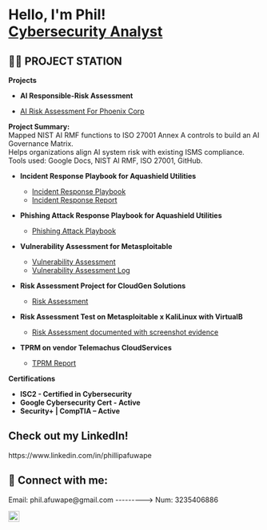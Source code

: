 <h1>Hello, I'm Phil! <br/><a href="https://www.linkedin.com/in/phillipafuwape">Cybersecurity Analyst</a></h1>

<h2>👨‍💻 PROJECT STATION </h2>

 <b>Projects</b>
- <b>AI Responsible-Risk Assessment</b>

 - [AI Risk Assessment For Phoenix Corp](https://docs.google.com/document/d/1cgijqWHWwSNIh322nh-NwI9FA69DK9xkwJVOgtXC0EU/edit?usp=sharing)
 
 **Project Summary:**  
   Mapped NIST AI RMF functions to ISO 27001 Annex A controls to build an AI Governance Matrix.  
   Helps organizations align AI system risk with existing ISMS compliance.  
   Tools used: Google Docs, NIST AI RMF, ISO 27001, GitHub.


- <b>Incident Response Playbook for Aquashield Utilities</b>
  - [Incident Response Playbook](https://docs.google.com/spreadsheets/d/1HA0Ttiu3PPXXYdwGCRuhqXv3nktYkGx7X9Gfxc0tUjM/edit?usp=sharing)
  - [Incident Response Report](https://docs.google.com/spreadsheets/d/1HA0Ttiu3PPXXYdwGCRuhqXv3nktYkGx7X9Gfxc0tUjM/edit?usp=sharing)
- <b>Phishing Attack Response Playbook for  Aquashield Utilities </b>
  - [Phishing Attack Playbook](https://docs.google.com/spreadsheets/d/1XlJKVuStoujkLpREekX9Y__ZaLZq56ab_Ym5-PBFRjo/edit?usp=sharing)
  
- <b>Vulnerability Assessment for Metasploitable</b>
   - [Vulnerability Assessment](https://docs.google.com/document/d/1Eo9i4TMJOlZhw9zOTtN9zkz0pajjplMw-DMXgHRu1Eo/edit?usp=sharing)
   - [Vulnerability Assessment Log](https://docs.google.com/document/d/1Eo9i4TMJOlZhw9zOTtN9zkz0pajjplMw-DMXgHRu1Eo/edit?usp=sharing)
   
- <b>Risk Assessment Project for CloudGen Solutions</b>
  - [Risk Assessment](https://docs.google.com/spreadsheets/d/1XlJKVuStoujkLpREekX9Y__ZaLZq56ab_Ym5-PBFRjo/edit?usp=sharing)
 
- <b>Risk Assessment Test on Metasploitable x KaliLinux with VirtualB </b>
  - [Risk Assessment documented with screenshot evidence](https://docs.google.com/spreadsheets/d/1wRaHV_v_BciwgdR4RwXHJ415VLV9R49LGn_cGN4wmng/edit?usp=sharing)
 
- <b>TPRM on vendor Telemachus CloudServices</b>
  - [TPRM Report](https://docs.google.com/document/d/1SjItRv4jofvFL1U3pqhsKAO_uK5aq9Q1ur6crt36et0/edit?usp=sharing)
 
 <b>Certifications</b>
   - <b> ISC2 - Certified in Cybersecurity</b>
   - <b> Google Cybersecurity Cert - Active</b>
   - <b> Security+ | CompTIA – Active</b>
  
<h2> Check out my LinkedIn! </h2>
 https://www.linkedin.com/in/phillipafuwape


<h2> 🤳 Connect with me:</h2>
Email: phil.afuwape@gmail.com --------->       Num: 3235406886 


[<img align="left" alt="JoshMadakor | LinkedIn" width="22px" src="https://cdn.jsdelivr.net/npm/simple-icons@v3/icons/linkedin.svg" />][linkedin]



[linkedin]: https://www.linkedin.com/in/phillipafuwape

<!--
**joshmadakor1/joshmadakor1** is a ✨ _special_ ✨ repository because its `README.md` (this file) appears on your GitHub profile.

Here are some ideas to get you started:

- 🔭 I’m currently working on ...
- 🌱 I’m currently learning ...
- 👯 I’m looking to collaborate on ...
- 🤔 I’m looking for help with ...
- 💬 Ask me about ...
- 📫 How to reach me: ...
- 😄 Pronouns: ...
- ⚡ Fun fact: ...
-->
